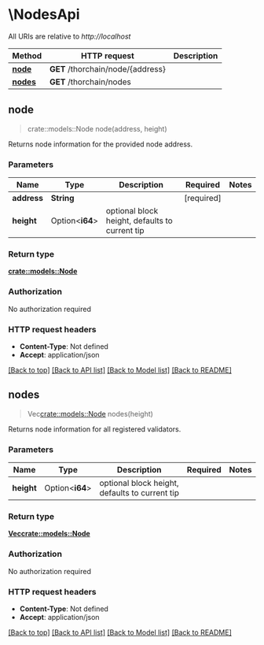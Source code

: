 # \NodesApi

All URIs are relative to *http://localhost*

Method | HTTP request | Description
------------- | ------------- | -------------
[**node**](NodesApi.md#node) | **GET** /thorchain/node/{address} | 
[**nodes**](NodesApi.md#nodes) | **GET** /thorchain/nodes | 



## node

> crate::models::Node node(address, height)


Returns node information for the provided node address.

### Parameters


Name | Type | Description  | Required | Notes
------------- | ------------- | ------------- | ------------- | -------------
**address** | **String** |  | [required] |
**height** | Option<**i64**> | optional block height, defaults to current tip |  |

### Return type

[**crate::models::Node**](Node.md)

### Authorization

No authorization required

### HTTP request headers

- **Content-Type**: Not defined
- **Accept**: application/json

[[Back to top]](#) [[Back to API list]](../README.md#documentation-for-api-endpoints) [[Back to Model list]](../README.md#documentation-for-models) [[Back to README]](../README.md)


## nodes

> Vec<crate::models::Node> nodes(height)


Returns node information for all registered validators.

### Parameters


Name | Type | Description  | Required | Notes
------------- | ------------- | ------------- | ------------- | -------------
**height** | Option<**i64**> | optional block height, defaults to current tip |  |

### Return type

[**Vec<crate::models::Node>**](Node.md)

### Authorization

No authorization required

### HTTP request headers

- **Content-Type**: Not defined
- **Accept**: application/json

[[Back to top]](#) [[Back to API list]](../README.md#documentation-for-api-endpoints) [[Back to Model list]](../README.md#documentation-for-models) [[Back to README]](../README.md)

